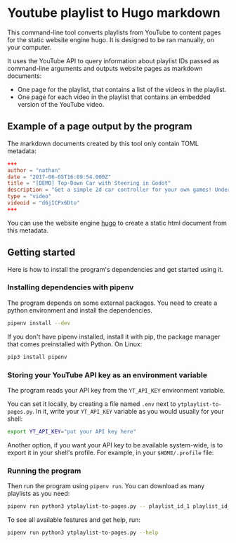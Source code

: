 # Youtube playlist to Hugo markdown

This command-line tool converts playlists from YouTube to content pages for the static website engine hugo. It is designed to be ran manually, on your computer.

It uses the YouTube API to query information about playlist IDs passed as command-line arguments and outputs website pages as markdown documents:

- One page for the playlist, that contains a list of the videos in the playlist.
- One page for each video in the playlist that contains an embedded version of the YouTube video.

## Example of a page output by the program

The markdown documents created by this tool only contain TOML metadata:

```toml
+++
author = "nathan"
date = "2017-06-05T16:09:54.000Z"
title = "[DEMO] Top-Down Car with Steering in Godot"
description = "Get a simple 2d car controller for your own games! Under the MIT license"
type = "video"
videoid = "d6jICPx6Dto"
+++
```

You can use the website engine [hugo](https://gohugo.io/) to create a static html document from this metadata.

## Getting started

Here is how to install the program's dependencies and get started using it.

### Installing dependencies with pipenv

The program depends on some external packages. You need to create a python environment and install the dependencies.

```bash
pipenv install --dev
```

If you don't have pipenv installed, install it with pip, the package manager that comes preinstalled with Python. On Linux:

```bash
pip3 install pipenv
```

### Storing your YouTube API key as an environment variable

The program reads your API key from the `YT_API_KEY` environment variable.

You can set it locally, by creating a file named `.env` next to `ytplaylist-to-pages.py`. In it, write your `YT_API_KEY` variable as you would usually for your shell:

```bash
export YT_API_KEY="put your API key here"
```

Another option, if you want your API key to be available system-wide, is to export it in your shell's profile. For example, in your `$HOME/.profile` file:

### Running the program

Then run the program using `pipenv run`. You can download as many playlists as you need:

```bash
pipenv run python3 ytplaylist-to-pages.py -- playlist_id_1 playlist_id_2
```

To see all available features and get help, run:

```bash
pipenv run python3 ytplaylist-to-pages.py --help
```
